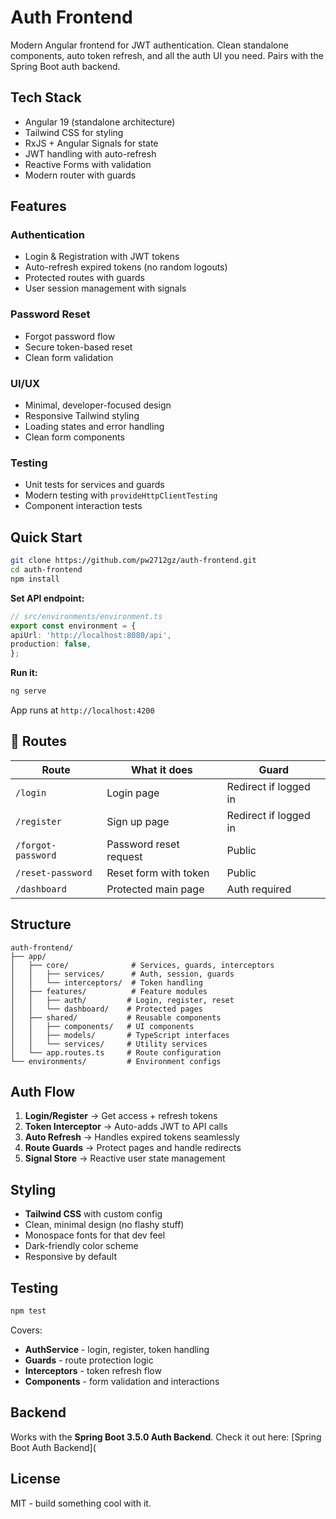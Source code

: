# Auth Frontend 

Modern Angular frontend for JWT authentication. Clean standalone components, auto token refresh, and all the auth UI you need. Pairs with the Spring Boot auth backend.

## Tech Stack

- Angular 19 (standalone architecture)
- Tailwind CSS for styling
- RxJS + Angular Signals for state
- JWT handling with auto-refresh
- Reactive Forms with validation
- Modern router with guards

## Features

### Authentication
- Login & Registration with JWT tokens
- Auto-refresh expired tokens (no random logouts)
- Protected routes with guards
- User session management with signals

### Password Reset
- Forgot password flow
- Secure token-based reset
- Clean form validation

### UI/UX
- Minimal, developer-focused design
- Responsive Tailwind styling
- Loading states and error handling
- Clean form components

### Testing
- Unit tests for services and guards
- Modern testing with `provideHttpClientTesting`
- Component interaction tests

## Quick Start

```bash
git clone https://github.com/pw2712gz/auth-frontend.git
cd auth-frontend
npm install
```

**Set API endpoint:**
```ts
// src/environments/environment.ts
export const environment = {
apiUrl: 'http://localhost:8080/api',
production: false,
};
```

**Run it:**
```bash
ng serve
```

App runs at `http://localhost:4200`

## 🔧 Routes

| Route | What it does | Guard |
|-------|--------------|-------|
| `/login` | Login page | Redirect if logged in |
| `/register` | Sign up page | Redirect if logged in |
| `/forgot-password` | Password reset request | Public |
| `/reset-password` | Reset form with token | Public |
| `/dashboard` | Protected main page | Auth required |

## Structure

```
auth-frontend/
├── app/
│   ├── core/              # Services, guards, interceptors
│   │   ├── services/      # Auth, session, guards
│   │   └── interceptors/  # Token handling
│   ├── features/          # Feature modules
│   │   ├── auth/         # Login, register, reset
│   │   └── dashboard/    # Protected pages
│   ├── shared/           # Reusable components
│   │   ├── components/   # UI components
│   │   ├── models/       # TypeScript interfaces
│   │   └── services/     # Utility services
│   └── app.routes.ts     # Route configuration
└── environments/         # Environment configs
```

## Auth Flow

1. **Login/Register** → Get access + refresh tokens
2. **Token Interceptor** → Auto-adds JWT to API calls
3. **Auto Refresh** → Handles expired tokens seamlessly
4. **Route Guards** → Protect pages and handle redirects
5. **Signal Store** → Reactive user state management

## Styling

- **Tailwind CSS** with custom config
- Clean, minimal design (no flashy stuff)
- Monospace fonts for that dev feel
- Dark-friendly color scheme
- Responsive by default

## Testing

```bash
npm test
```

Covers:
- **AuthService** - login, register, token handling
- **Guards** - route protection logic
- **Interceptors** - token refresh flow
- **Components** - form validation and interactions

## Backend

Works with the **Spring Boot 3.5.0 Auth Backend**. Check it out here: [Spring Boot Auth Backend](

## License

MIT - build something cool with it.
